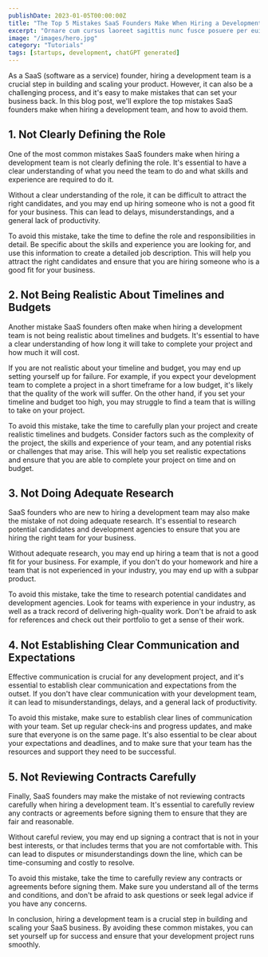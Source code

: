 ```yaml
---
publishDate: 2023-01-05T00:00:00Z
title: "The Top 5 Mistakes SaaS Founders Make When Hiring a Development Team (And How to Avoid Them)"
excerpt: "Ornare cum cursus laoreet sagittis nunc fusce posuere per euismod dis vehicula a, semper fames lacus maecenas dictumst pulvinar neque enim non potenti. Torquent hac sociosqu eleifend potenti."
image: "/images/hero.jpg"
category: "Tutorials"
tags: [startups, development, chatGPT generated]
---
```


As a SaaS (software as a service) founder, hiring a development team is a crucial step in building and scaling your product. However, it can also be a challenging process, and it's easy to make mistakes that can set your business back. In this blog post, we'll explore the top mistakes SaaS founders make when hiring a development team, and how to avoid them.

## 1. Not Clearly Defining the Role

One of the most common mistakes SaaS founders make when hiring a development team is not clearly defining the role. It's essential to have a clear understanding of what you need the team to do and what skills and experience are required to do it.

Without a clear understanding of the role, it can be difficult to attract the right candidates, and you may end up hiring someone who is not a good fit for your business. This can lead to delays, misunderstandings, and a general lack of productivity.

To avoid this mistake, take the time to define the role and responsibilities in detail. Be specific about the skills and experience you are looking for, and use this information to create a detailed job description. This will help you attract the right candidates and ensure that you are hiring someone who is a good fit for your business.

## 2. Not Being Realistic About Timelines and Budgets

Another mistake SaaS founders often make when hiring a development team is not being realistic about timelines and budgets. It's essential to have a clear understanding of how long it will take to complete your project and how much it will cost.

If you are not realistic about your timeline and budget, you may end up setting yourself up for failure. For example, if you expect your development team to complete a project in a short timeframe for a low budget, it's likely that the quality of the work will suffer. On the other hand, if you set your timeline and budget too high, you may struggle to find a team that is willing to take on your project.

To avoid this mistake, take the time to carefully plan your project and create realistic timelines and budgets. Consider factors such as the complexity of the project, the skills and experience of your team, and any potential risks or challenges that may arise. This will help you set realistic expectations and ensure that you are able to complete your project on time and on budget.

## 3. Not Doing Adequate Research

SaaS founders who are new to hiring a development team may also make the mistake of not doing adequate research. It's essential to research potential candidates and development agencies to ensure that you are hiring the right team for your business.

Without adequate research, you may end up hiring a team that is not a good fit for your business. For example, if you don't do your homework and hire a team that is not experienced in your industry, you may end up with a subpar product.

To avoid this mistake, take the time to research potential candidates and development agencies. Look for teams with experience in your industry, as well as a track record of delivering high-quality work. Don't be afraid to ask for references and check out their portfolio to get a sense of their work.

## 4. Not Establishing Clear Communication and Expectations

Effective communication is crucial for any development project, and it's essential to establish clear communication and expectations from the outset. If you don't have clear communication with your development team, it can lead to misunderstandings, delays, and a general lack of productivity.

To avoid this mistake, make sure to establish clear lines of communication with your team. Set up regular check-ins and progress updates, and make sure that everyone is on the same page. It's also essential to be clear about your expectations and deadlines, and to make sure that your team has the resources and support they need to be successful.

## 5. Not Reviewing Contracts Carefully

Finally, SaaS founders may make the mistake of not reviewing contracts carefully when hiring a development team. It's essential to carefully review any contracts or agreements before signing them to ensure that they are fair and reasonable.

Without careful review, you may end up signing a contract that is not in your best interests, or that includes terms that you are not comfortable with. This can lead to disputes or misunderstandings down the line, which can be time-consuming and costly to resolve.

To avoid this mistake, take the time to carefully review any contracts or agreements before signing them. Make sure you understand all of the terms and conditions, and don't be afraid to ask questions or seek legal advice if you have any concerns.

In conclusion, hiring a development team is a crucial step in building and scaling your SaaS business. By avoiding these common mistakes, you can set yourself up for success and ensure that your development project runs smoothly.